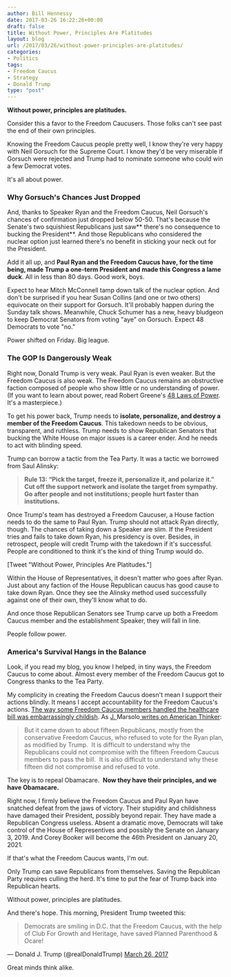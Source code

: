 ```yaml
---
author: Bill Hennessy
date: 2017-03-26 16:22:26+00:00
draft: false
title: Without Power, Principles Are Platitudes
layout: blog
url: /2017/03/26/without-power-principles-are-platitudes/
categories:
- Politics
tags:
- Freedom Caucus
- Strategy
- Donald Trump
type: "post"
---
```


**Without power, principles are platitudes.**

Consider this a favor to the Freedom Caucusers. Those folks can't see past the end of their own principles.

Knowing the Freedom Caucus people pretty well, I know they're very happy with Neil Gorsuch for the Supreme Court. I know they'd be very miserable if Gorsuch were rejected and Trump had to nominate someone who could win a few Democrat votes.

It's all about power.



### Why Gorsuch's Chances Just Dropped



And, thanks to Speaker Ryan and the Freedom Caucus, Neil Gorsuch's chances of confirmation just dropped below 50-50. That's because the Senate's two squishiest Republicans just saw** there's no consequence to bucking the President**. And those Republicans who considered the nuclear option just learned there's no benefit in sticking your neck out for the President.

Add it all up, and **Paul Ryan and the Freedom Caucus have, for the time being, made Trump a one-term President and made this Congress a lame duck**. All in less than 80 days. Good work, boys.

Expect to hear Mitch McConnell tamp down talk of the nuclear option. And don't be surprised if you hear Susan Collins (and one or two others) equivocate on their support for Gorsuch. It'll probably happen during the Sunday talk shows. Meanwhile, Chuck Schumer has a new, heavy bludgeon to keep Democrat Senators from voting "aye" on Gorsuch. Expect 48 Democrats to vote "no."

Power shifted on Friday. Big league.



### The GOP Is Dangerously Weak



Right now, Donald Trump is very weak. Paul Ryan is even weaker. But the Freedom Caucus is also weak. The Freedom Caucus remains an obstructive faction composed of people who show little or no understanding of power. (If you want to learn about power, read Robert Greene's [48 Laws of Power](https://amzn.to/2ok8YIZ). It's a masterpiece.)

To get his power back, Trump needs to **isolate, personalize, and destroy a member of the Freedom Caucus**. This takedown needs to be obvious, transparent, and ruthless. Trump needs to show Republican Senators that bucking the White House on major issues is a career ender. And he needs to act with blinding speed.

Trump can borrow a tactic from the Tea Party. It was a tactic we borrowed from Saul Alinsky:



> **Rule 13: “Pick the target, freeze it, personalize it, and polarize it.” **Cut off the support network and isolate the target from sympathy. Go after people and not institutions; people hurt faster than institutions**.**



Once Trump's team has destroyed a Freedom Caucuser, a House faction needs to do the same to Paul Ryan. Trump should not attack Ryan directly, though. The chances of taking down a Speaker are slim. If the President tries and fails to take down Ryan, his presidency is over. Besides, in retrospect, people will credit Trump with the takedown if it's successful. People are conditioned to think it's the kind of thing Trump would do.

[Tweet "Without Power, Principles Are Platitudes."]

Within the House of Representatives, it doesn't matter who goes after Ryan. Just about any faction of the House Republican caucus has good cause to take down Ryan. Once they see the Alinsky method used successfully against one of their own, they'll know what to do.

And once those Republican Senators see Trump carve up both a Freedom Caucus member and the establishment Speaker, they will fall in line.

People follow power.



### America's Survival Hangs in the Balance



Look, if you read my blog, you know I helped, in tiny ways, the Freedom Caucus to come about. Almost every member of the Freedom Caucus got to Congress thanks to the Tea Party.

My complicity in creating the Freedom Caucus doesn't mean I support their actions blindly. It means I accept accountability for the Freedom Caucus's actions. [The way some Freedom Caucus members handled the healthcare bill was embarrassingly childish](https://hennessysview.com/2017/03/25/7-questions-for-the-freedom-caucus/). As [J. ](https://www.americanthinker.com/blog/2017/03/time_to_replace_paul_ryan_as_house_speaker.html)Marsolo[ writes on American Thinker](https://www.americanthinker.com/blog/2017/03/time_to_replace_paul_ryan_as_house_speaker.html):



> But it came down to about fifteen Republicans, mostly from the conservative Freedom Caucus, who refused to vote for the Ryan plan, as modified by Trump.  It is difficult to understand why the Republicans could not compromise with the fifteen Freedom Caucus members to pass the bill.  It is also difficult to understand why these fifteen did not compromise and refused to vote.

The key is to repeal Obamacare.  **Now they have their principles, and we have Obamacare.**



Right now, I firmly believe the Freedom Caucus and Paul Ryan have snatched defeat from the jaws of victory. Their stupidity and childishness have damaged their President, possibly beyond repair. They have made a Republican Congress useless. Absent a dramatic move, Democrats will take control of the House of Representives and possibly the Senate on January 3, 2019. And Corey Booker will become the 46th President on January 20, 2021.

If that's what the Freedom Caucus wants, I'm out.

Only Trump can save Republicans from themselves. Saving the Republican Party requires culling the herd. It's time to put the fear of Trump back into Republican hearts.

Without power, principles are platitudes.

And there's hope. This morning, President Trump tweeted this:



> 

> 
> Democrats are smiling in D.C. that the Freedom Caucus, with the help of Club For Growth and Heritage, have saved Planned Parenthood & Ocare!
> 
> 
— Donald J. Trump (@realDonaldTrump) [March 26, 2017](https://twitter.com/realDonaldTrump/status/845974102619906048)





Great minds think alike.

